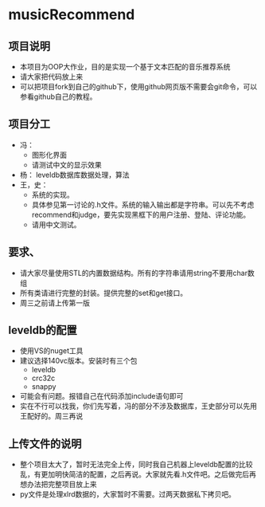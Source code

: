 # musicRecommend
## 项目说明
+ 本项目为OOP大作业，目的是实现一个基于文本匹配的音乐推荐系统
+ 请大家把代码放上来
+ 可以把项目fork到自己的github下，使用github网页版不需要会git命令，可以参看github自己的教程。

## 项目分工
+ 冯：
   - 图形化界面
   - 请测试中文的显示效果
+ 杨：
   leveldb数据库数据处理，算法
+ 王，史：
   - 系统的实现。
   - 具体参见第一讨论的.h文件。系统的输入输出都是字符串。可以先不考虑recommend和judge，要先实现黑框下的用户注册、登陆、评论功能。
   - 请用中文测试。
## 要求、
+ 请大家尽量使用STL的内置数据结构。所有的字符串请用string不要用char数组
+ 所有类请进行完整的封装。提供完整的set和get接口。
+ 周三之前请上传第一版

## leveldb的配置
+ 使用VS的nuget工具
+ 建议选择140vc版本。安装时有三个包
   -  leveldb
   -  crc32c
   -  snappy
+ 可能会有问题。报错自己在代码添加include语句即可
+ 实在不行可以找我，你们先写着，冯的部分不涉及数据库，王史部分可以先用王配好的。周三再说

## 上传文件的说明
+ 整个项目太大了，暂时无法完全上传，同时我自己机器上leveldb配置的比较乱，有更加明快简洁的配置，之后再说。大家就先看.h文件吧。之后做完后再想办法把完整项目放上来
+ py文件是处理xlrd数据的，大家暂时不需要。过两天数据私下拷贝吧。



